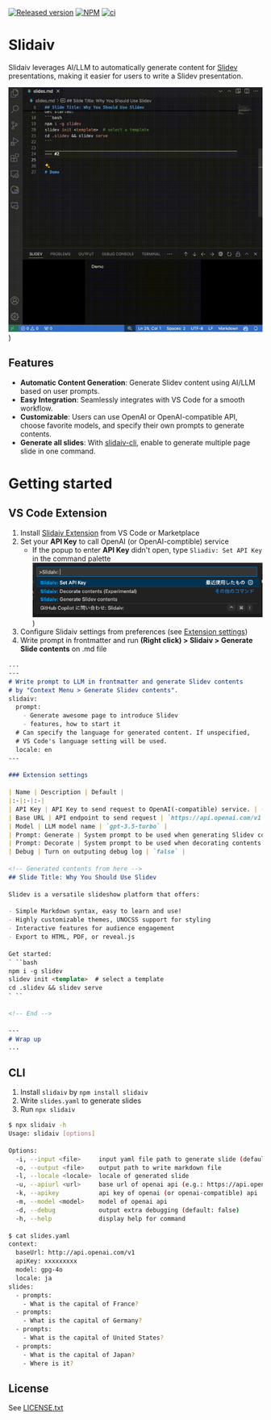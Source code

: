[![Released version](https://img.shields.io/visual-studio-marketplace/v/kaakaa.slidaiv?color=0078d7)](https://marketplace.visualstudio.com/items?itemName=kaakaa.slidaiv) [![NPM](https://img.shields.io/npm/v/slidaiv?color=cc3534)](https://www.npmjs.com/package/slidaiv) [![ci](https://github.com/kaakaa/slidaiv/actions/workflows/ci.yml/badge.svg)](https://github.com/kaakaa/slidaiv/actions/workflows/ci.yml)

# Slidaiv

Slidaiv leverages AI/LLM to automatically generate content for [Slidev](https://sli.dev/) presentations, making it easier for users to write a Slidev presentation.

[![Demo](https://raw.githubusercontent.com/kaakaa/slidaiv/master/resources/slidaiv-demo.gif)](https://github.com/kaakaa/slidaiv/blob/master/resources/slidaiv-demo.gif))

## Features

- **Automatic Content Generation**: Generate Slidev content using AI/LLM based on user prompts.
- **Easy Integration**: Seamlessly integrates with VS Code for a smooth workflow.
- **Customizable**: Users can use OpenAI or OpenAI-compatible API, choose favorite models, and specify their own prompts to generate contents.
- **Generate all slides**: With [slidaiv-cli](https://www.npmjs.com/package/slidaiv), enable to generate multiple page slide in one command. 

# Getting started

## VS Code Extension

1. Install [Slidaiv Extension](https://marketplace.visualstudio.com/items?itemName=kaakaa.slidaiv) from VS Code or Marketplace
2. Set your **API Key** to call OpenAI (or OpenAI-comptible) service
   * If the popup to enter **API Key** didn't open, type `Sliadiv: Set API Key` in the command palette  
     [![Demo](https://raw.githubusercontent.com/kaakaa/slidaiv/master/resources/slidaiv-vscode-set-api-key.png)](https://github.com/kaakaa/slidaiv/blob/master/resources/slidaiv-vscode-set-api-key.png))
3. Configure Slidaiv settings from preferences (see [Extension settings](#extension-settings))
4. Write prompt in frontmatter and run **(Right click) > Slidaiv > Generate Slide contents** on .md file

```md
...
---
# Write prompt to LLM in frontmatter and generate Slidev contents
# by "Context Menu > Generate Slidev contents".
slidaiv:
  prompt:
    - Generate awesome page to introduce Slidev
    - features, how to start it
  # Can specify the language for generated content. If unspecified,
  # VS Code's language setting will be used.
  locale: en
---

### Extension settings

| Name | Description | Default |
|:-|:-|:-|
| API Key | API Key to send request to OpenAI(-compatible) service. | (Set via popup) |
| Base URL | API endpoint to send request | `https://api.openai.com/v1` |
| Model | LLM model name | `gpt-3.5-turbo` |
| Prompt: Generate | System prompt to be used when generating Slidev contents | See [prompts.ts](https://github.com/kaakaa/slidaiv/blob/master/src/client/prompts.ts) |
| Prompt: Decorate | System prompt to be used when decorating contents | See [prompts.ts](https://github.com/kaakaa/slidaiv/blob/master/src/client/prompts.ts) |
| Debug | Turn on outputing debug log | `false` |

<!-- Generated contents from here -->
## Slide Title: Why You Should Use Slidev

Slidev is a versatile slideshow platform that offers:

- Simple Markdown syntax, easy to learn and use!
- Highly customizable themes, UNOCSS support for styling
- Interactive features for audience engagement
- Export to HTML, PDF, or reveal.js

Get started:
` ``bash
npm i -g slidev
slidev init <template>  # select a template
cd .slidev && slidev serve
` ``

<!-- End -->

---
# Wrap up
...
```

## CLI

1. Install `slidaiv` by `npm install slidaiv`
2. Write `slides.yaml` to generate slides
3. Run `npx slidaiv`

```bash
$ npx slidaiv -h
Usage: slidaiv [options]

Options:
  -i, --input <file>     input yaml file path to generate slide (default: "slides.yaml")
  -o, --output <file>    output path to write markdown file
  -l, --locale <locale>  locale of generated slide
  -u, --apiurl <url>     base url of openai api (e.g.: https://api.openai.com/v1)
  -k, --apikey           api key of openai (or openai-compatible) api
  -m, --model <model>    model of openai api
  -d, --debug            output extra debugging (default: false)
  -h, --help             display help for command

$ cat slides.yaml
context:
  baseUrl: http://api.openai.com/v1
  apiKey: xxxxxxxxx
  model: gpg-4o
  locale: ja
slides:
  - prompts:
    - What is the capital of France?
  - prompts:
    - What is the capital of Germany?
  - prompts:
    - What is the capital of United States?
  - prompts:
    - What is the capital of Japan?
    - Where is it?
```

## License

See [LICENSE.txt](./LICENSE.txt)
